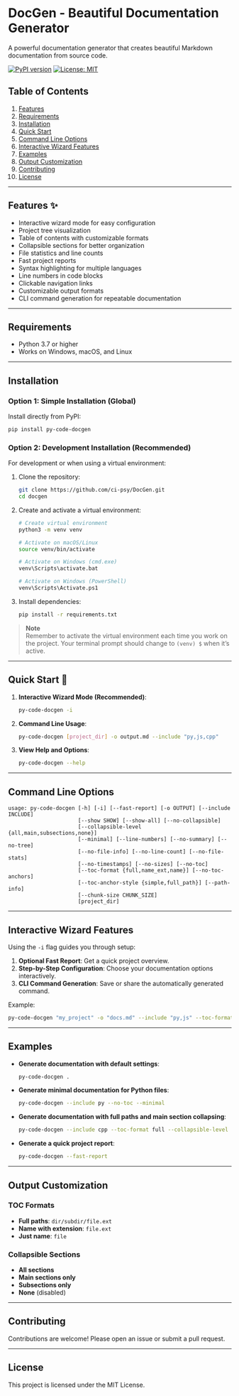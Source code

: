 # DocGen - Beautiful Documentation Generator

A powerful documentation generator that creates beautiful Markdown documentation from source code.

[![PyPI version](https://badge.fury.io/py/py-code-docgen.svg)](https://badge.fury.io/py/py-code-docgen)
[![License: MIT](https://img.shields.io/badge/License-MIT-blue.svg)](LICENSE)

## Table of Contents
1. [Features](#features)
2. [Requirements](#requirements)
3. [Installation](#installation)
4. [Quick Start](#quick-start)
5. [Command Line Options](#command-line-options)
6. [Interactive Wizard Features](#interactive-wizard-features)
7. [Examples](#examples)
8. [Output Customization](#output-customization)
9. [Contributing](#contributing)
10. [License](#license)

---

## Features ✨

- Interactive wizard mode for easy configuration  
- Project tree visualization  
- Table of contents with customizable formats  
- Collapsible sections for better organization  
- File statistics and line counts  
- Fast project reports  
- Syntax highlighting for multiple languages  
- Line numbers in code blocks  
- Clickable navigation links  
- Customizable output formats  
- CLI command generation for repeatable documentation

---

## Requirements

- Python 3.7 or higher  
- Works on Windows, macOS, and Linux  

---

## Installation

### Option 1: Simple Installation (Global)
Install directly from PyPI:
```bash
pip install py-code-docgen
```

### Option 2: Development Installation (Recommended)
For development or when using a virtual environment:

1. Clone the repository:
   ```bash
   git clone https://github.com/ci-psy/DocGen.git
   cd docgen
   ```

2. Create and activate a virtual environment:
   ```bash
   # Create virtual environment
   python3 -m venv venv

   # Activate on macOS/Linux
   source venv/bin/activate

   # Activate on Windows (cmd.exe)
   venv\Scripts\activate.bat

   # Activate on Windows (PowerShell)
   venv\Scripts\Activate.ps1
   ```

3. Install dependencies:
   ```bash
   pip install -r requirements.txt
   ```

> **Note**  
> Remember to activate the virtual environment each time you work on the project. Your terminal prompt should change to `(venv) $` when it’s active.

---

## Quick Start 🚀

1. **Interactive Wizard Mode (Recommended)**:
   ```bash
   py-code-docgen -i
   ```

2. **Command Line Usage**:
   ```bash
   py-code-docgen [project_dir] -o output.md --include "py,js,cpp"
   ```

3. **View Help and Options**:
   ```bash
   py-code-docgen --help
   ```

---

## Command Line Options

```text
usage: py-code-docgen [-h] [-i] [--fast-report] [-o OUTPUT] [--include INCLUDE]
                      [--show SHOW] [--show-all] [--no-collapsible]
                      [--collapsible-level {all,main,subsections,none}]
                      [--minimal] [--line-numbers] [--no-summary] [--no-tree]
                      [--no-file-info] [--no-line-count] [--no-file-stats]
                      [--no-timestamps] [--no-sizes] [--no-toc]
                      [--toc-format {full,name_ext,name}] [--no-toc-anchors]
                      [--toc-anchor-style {simple,full_path}] [--path-info]
                      [--chunk-size CHUNK_SIZE]
                      [project_dir]
```

---

## Interactive Wizard Features

Using the `-i` flag guides you through setup:

1. **Optional Fast Report**: Get a quick project overview.  
2. **Step-by-Step Configuration**: Choose your documentation options interactively.  
3. **CLI Command Generation**: Save or share the automatically generated command.

Example:
```bash
py-code-docgen "my_project" -o "docs.md" --include "py,js" --toc-format full --collapsible-level main --line-numbers
```

---

## Examples

- **Generate documentation with default settings**:
  ```bash
  py-code-docgen .
  ```

- **Generate minimal documentation for Python files**:
  ```bash
  py-code-docgen --include py --no-toc --minimal
  ```

- **Generate documentation with full paths and main section collapsing**:
  ```bash
  py-code-docgen --include cpp --toc-format full --collapsible-level main
  ```

- **Generate a quick project report**:
  ```bash
  py-code-docgen --fast-report
  ```

---

## Output Customization

### TOC Formats
- **Full paths**: `dir/subdir/file.ext`  
- **Name with extension**: `file.ext`  
- **Just name**: `file`

### Collapsible Sections
- **All sections**  
- **Main sections only**  
- **Subsections only**  
- **None** (disabled)

---

## Contributing

Contributions are welcome! Please open an issue or submit a pull request.

---

## License

This project is licensed under the MIT License.